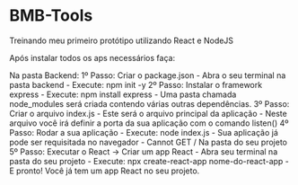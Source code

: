 # BMB-Tools
 Treinando meu primeiro protótipo utilizando React e NodeJS

 Após instalar todos os aps necessários faça:

 Na pasta Backend:
   1º Passo: Criar o package.json
      - Abra o seu terminal na pasta backend
      - Execute: npm init -y
   2º Passo: Instalar o framework express
      - Execute: npm install express
      - Uma pasta chamada node_modules será criada contendo várias outras dependências.
   3º Passo: Criar o arquivo index.js
      - Este será o arquivo principal da aplicação
      - Neste arquivo você irá definir a porta da sua aplicação com o comando listen()
   4º Passo: Rodar a sua aplicação
      - Execute: node index.js
      - Sua aplicação já pode ser requisitada no navegador
      - Cannot GET /
 Na pasta do seu projeto
   5º Passo: Executar o React -> Criar um app React
      - Abra seu terminal na pasta do seu projeto
      - Execute: npx create-react-app nome-do-react-app
      - E pronto! Você já tem um app React no seu projeto.

   